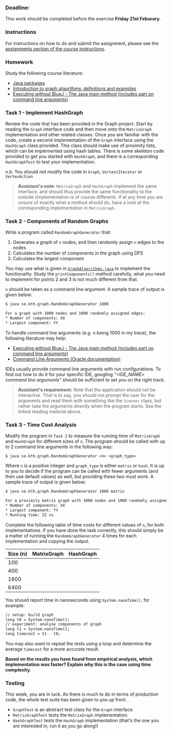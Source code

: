 ### Deadline:
This work should be completed before the exercise **Friday 21st Feburary**.

### Instructions
For instructions on how to do and submit the assignment, please see the
[assignments section of the course instructions](https://gits-15.sys.kth.se/inda-19/course-instructions#assignments).

### Homework
Study the following course literature:

* [Java packages](https://gits-15.sys.kth.se/inda-19/extra-reading-material/blob/master/java-packages/README.md)
* [Introduction to graph algorithms: definitions and examples](https://yourbasic.org/algorithms/graph/)
* [Executing without BlueJ - The Java main method (includes part on command line arguments)](https://gits-15.sys.kth.se/inda-19/extra-reading-material/blob/master/main-method/README.md)

### Task 1 - Implement HashGraph
Review the code that has been provided in the Graph project. Start by reading
the `Graph` interface code and then move onto the `MatrixGraph` implementation
and other related classes. Once you are familiar with the code, create a second
implementation of the `Graph` interface using the `HashGraph` class provided.
This class should make use of proximity lists, which can be implemented using
hash tables. There is some skeleton code provided to get you started with
`HashGraph`, and there is a corresponding `HashGraphTest` to test your
implementation.

n.b. You should not modify the code in `Graph`, `VertextIterator` or
`VertexAction`

> **Assistant's note:** `MatrixGraph` and `HashGraph` implement the same
> interface, and should thus provide the same functionality to the outside
> (implementation is of course different). If at any time you are unsure of
> exactly what a method should do, have a look at the corresponding
> implementation in `MatrixGraph`.

### Task 2 - Components of Random Graphs
Write a program called `RandomGraphGenerator` that:

1. Generates a graph of `n` nodes, and then randomly assign `n` edges to the
   nodes
2. Calculates the number of components in the graph using DFS
3. Calculates the largest component

You may use what is given in
[`GraphAlgorithms.java`](src/se/kth/graph/GraphAlgorithms.java) to implement the
functionality. Study the `printComponents()` method carefully, what you need to
implement for points 2 and 3 is not much different from that.

`n` should be taken as a command line argument. A sample trace of output is
given below:

```bash
$ java se.kth.graph.RandomGraphGenerator 1000

For a graph with 1000 nodes and 1000 randomly assigned edges:
* Number of components: XX
* Largest component: YY
```

To handle command line arguments (e.g. n being 1000 in my trace), the following
literature may help:

* [Executing without BlueJ - The Java main method (includes part on command line arguments)](https://gits-15.sys.kth.se/inda-19/extra-reading-material/blob/master/main-method/README.md)
* [Command Line Arguments (Oracle documentation)](https://docs.oracle.com/javase/tutorial/essential/environment/cmdLineArgs.html)

IDEs usually provide command line arguments with run configurations. To find
out how to do it for your specific IDE, googling _"<IDE\_NAME> command line
arguments"_ should be sufficient to set you on the right track.

> **Assistant's requirement:** Note that the application should _not_ be
> interactive. That is to say, you should not prompt the user for the arguments
> and read them with something like the `Scanner` class, but rather take the
> arguments directly when the program starts. See the linked reading material
> above.

### Task 3 - Time Cost Analysis
Modify the program in `Task 2` to measure the running time of `MatrixGraph` and
`HashGraph` for different sizes of `n`. The program should be called with up to
2 command line arguments in the following way:

```
$ java se.kth.graph.RandomGraphGenerator <n> <graph_type>
```
Where `n` is a positive integer and `graph_type` is either `matrix` or `hash`.
It is up to you to decide if the program can be called with fewer arguments (and
then use default values) as well, but providing these two must work. A sample
trace of output is given below:

```bash
$ java se.kth.graph.RandomGraphGenerator 1000 matrix

For a proximity matrix graph with 1000 nodes and 1000 randomly assigned edges:
* Number of components: XX
* Largest component: YY
* Running time: ZZ ns
```

Complete the following table of time costs for different values of `n`, for
both implementations. If you have done the task correctly, this should simply
be a matter of running the `RandomGraphGenerator` 4 times for each
implementation and copying the output.

| Size (n)   | MatrixGraph | HashGraph |
| ---------- | ----------- | --------- |
| 100        |             |           |
| 400        |             |           |
| 1600       |             |           |
| 6400       |             |           |

You should report time in nanoseconds using `System.nanoTime()`, for example:

```bash
// setup: build graph
long t0 = System.nanoTime();
// experiment: analyse components of graph
long t1 = System.nanoTime();
long timecost = t1 - t0;
```

You may also want to repeat the tests using a loop and determine the average
`timecost` for a more accurate result.

**Based on the results you have found from empirical analysis, which
implementation was faster? Explain why this is the case using time complexity.**

### Testing
This week, you are in luck. As there is much to do in terms of production
code, the whole test suite has been given to you up front.

* `GraphTest` is an abstract test class for the `Graph` interface.
* `MatrixGraphTest` tests the `MatrixGraph` implementation.
* `HashGraphTest` tests the `HashGraph` implementation (that's the one you are
  interested in, run it as you go along!)
